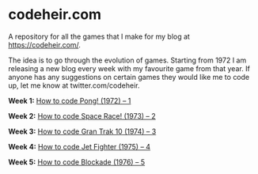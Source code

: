 # codeheir.com

A repository for all the games that I make for my blog at https://codeheir.com/.

The idea is to go through the evolution of games. Starting from 1972 I am releasing a new blog every week with my favourite game from that year. If anyone has any suggestions on certain games they would like me to code up, let me know at twitter.com/codeheir.


**Week 1:** [How to code Pong! (1972) – 1](https://codeheir.com/2019/02/04/how-to-code-pong-1972-1/)

**Week 2:** [How to code Space Race! (1973) – 2](https://codeheir.com/2019/02/10/how-to-code-space-race-1973-2/)

**Week 3:** [How to code Gran Trak 10 (1974) – 3](https://codeheir.com/2019/02/17/how-to-code-gran-trak-10-1974-3/)

**Week 4:** [How to code Jet Fighter (1975) – 4](https://codeheir.com/2019/02/24/how-to-code-jet-fighter-1975-4/)

**Week 5:** [How to code Blockade (1976) – 5](https://codeheir.com/2019/03/03/how-to-code-blockade-1976-5/)


